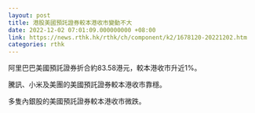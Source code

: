 ```yaml
---
layout: post
title: 港股美國預託證券較本港收市變動不大
date: 2022-12-02 07:01:09.000000000 +08:00
link: https://news.rthk.hk/rthk/ch/component/k2/1678120-20221202.htm
categories: rthk
---
```


阿里巴巴美國預託證券折合約83.58港元，較本港收市升近1%。

騰訊、小米及美團的美國預託證券較本港收市靠穩。

多隻內銀股的美國預託證券較本港收市微跌。
